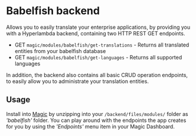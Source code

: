 # Babelfish backend

Allows you to easily translate your enterprise applications, by providing you with a Hyperlambda backend,
containing two HTTP REST GET endpoints.

* GET `magic/modules/babelfish/get-translations` - Returns all translated entities from your babelfish database
* GET `magic/modules/babelfish/get-languages` - Returns all supported languages

In addition, the backend also contains all basic CRUD operation endpoints, to easily allow you to administrate
your translation entities.

## Usage

Install into [Magic](https://github.com/polterguy/magic) by unzipping into your `/backend/files/modules/` folder
as _'babelfish'_ folder. You can play around with the endpoints the app creates for you by using the _'Endpoints'_
menu item in your Magic Dashboard.
